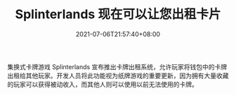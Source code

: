 ﻿---
title: "Splinterlands 现在可以让您出租卡片"
date: 2021-07-06T21:57:40+08:00
lastmod: 2021-07-06T16:45:40+08:00
draft: false
authors: ["Lucia"]
description: "集换式卡牌游戏 Splinterlands 宣布推出卡牌出租系统，允许玩家将钱包中的卡牌出租给其他玩家。开发人员将此功能视为纸牌游戏的重要更新，因为拥有大量收藏的玩家可以获得被动收入，而其他人则可以使用以前无法使用的卡牌。"
featuredImage: "splinterlands-now-lets-you-rent-out-cards.png"
tags: ["Virtual World","虚拟世界","Play to Earn"]
categories: ["news"]
news: ["虚拟世界"]
weight: 
lightgallery: true
pinned: false
recommend: false
recommend1: false
---

集换式卡牌游戏 Splinterlands 宣布推出卡牌出租系统，允许玩家将钱包中的卡牌出租给其他玩家。开发人员将此功能视为纸牌游戏的重要更新，因为拥有大量收藏的玩家可以获得被动收入，而其他人则可以使用以前无法使用的卡牌。

<!--more-->

